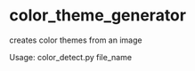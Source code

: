 color_theme_generator
=====================
creates color themes from an image

Usage:
  color_detect.py file_name
